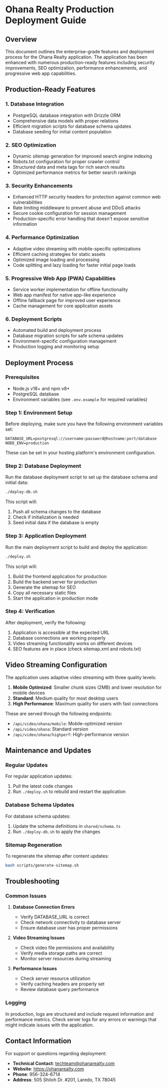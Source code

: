 # Ohana Realty Production Deployment Guide

## Overview

This document outlines the enterprise-grade features and deployment process for the Ohana Realty application. The application has been enhanced with numerous production-ready features including security improvements, SEO optimization, performance enhancements, and progressive web app capabilities.

## Production-Ready Features

### 1. Database Integration

- PostgreSQL database integration with Drizzle ORM
- Comprehensive data models with proper relations 
- Efficient migration scripts for database schema updates
- Database seeding for initial content population

### 2. SEO Optimization

- Dynamic sitemap generation for improved search engine indexing
- Robots.txt configuration for proper crawler control
- Structured data and meta tags for rich search results
- Optimized performance metrics for better search rankings

### 3. Security Enhancements

- Enhanced HTTP security headers for protection against common web vulnerabilities
- Rate limiting middleware to prevent abuse and DDoS attacks
- Secure cookie configuration for session management
- Production-specific error handling that doesn't expose sensitive information

### 4. Performance Optimization

- Adaptive video streaming with mobile-specific optimizations
- Efficient caching strategies for static assets
- Optimized image loading and processing
- Code splitting and lazy loading for faster initial page loads

### 5. Progressive Web App (PWA) Capabilities

- Service worker implementation for offline functionality
- Web app manifest for native app-like experience
- Offline fallback page for improved user experience
- Cache management for core application assets

### 6. Deployment Scripts

- Automated build and deployment process
- Database migration scripts for safe schema updates
- Environment-specific configuration management
- Production logging and monitoring setup

## Deployment Process

### Prerequisites

- Node.js v18+ and npm v8+
- PostgreSQL database
- Environment variables (see `.env.example` for required variables)

### Step 1: Environment Setup

Before deploying, make sure you have the following environment variables set:

```
DATABASE_URL=postgresql://username:password@hostname:port/database
NODE_ENV=production
```

These can be set in your hosting platform's environment configuration.

### Step 2: Database Deployment

Run the database deployment script to set up the database schema and initial data:

```bash
./deploy-db.sh
```

This script will:
1. Push all schema changes to the database
2. Check if initialization is needed
3. Seed initial data if the database is empty

### Step 3: Application Deployment

Run the main deployment script to build and deploy the application:

```bash
./deploy.sh
```

This script will:
1. Build the frontend application for production
2. Build the backend server for production
3. Generate the sitemap for SEO
4. Copy all necessary static files
5. Start the application in production mode

### Step 4: Verification

After deployment, verify the following:

1. Application is accessible at the expected URL
2. Database connections are working properly
3. Video streaming functionality works on different devices
4. SEO features are in place (check sitemap.xml and robots.txt)

## Video Streaming Configuration

The application uses adaptive video streaming with three quality levels:

1. **Mobile Optimized**: Smaller chunk sizes (2MB) and lower resolution for mobile devices
2. **Standard**: Medium quality for most desktop users
3. **High Performance**: Maximum quality for users with fast connections

These are served through the following endpoints:
- `/api/video/ohana/mobile`: Mobile-optimized version
- `/api/video/ohana`: Standard version
- `/api/video/ohana/highperf`: High-performance version

## Maintenance and Updates

### Regular Updates

For regular application updates:

1. Pull the latest code changes
2. Run `./deploy.sh` to rebuild and restart the application

### Database Schema Updates

For database schema updates:

1. Update the schema definitions in `shared/schema.ts`
2. Run `./deploy-db.sh` to apply the changes

### Sitemap Regeneration

To regenerate the sitemap after content updates:

```bash
bash scripts/generate-sitemap.sh
```

## Troubleshooting

### Common Issues

1. **Database Connection Errors**
   - Verify DATABASE_URL is correct
   - Check network connectivity to database server
   - Ensure database user has proper permissions

2. **Video Streaming Issues**
   - Check video file permissions and availability
   - Verify media storage paths are correct
   - Monitor server resources during streaming

3. **Performance Issues**
   - Check server resource utilization
   - Verify caching headers are properly set
   - Review database query performance

### Logging

In production, logs are structured and include request information and performance metrics. Check server logs for any errors or warnings that might indicate issues with the application.

## Contact Information

For support or questions regarding deployment:

- **Technical Contact**: techteam@ohanarealty.com
- **Website**: https://ohanarealty.com
- **Phone**: 956-324-6714
- **Address**: 505 Shiloh Dr. #201, Laredo, TX 78045
